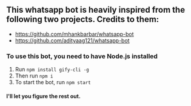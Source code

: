 ## This whatsapp bot is heavily inspired from the following two projects. Credits to them:
- https://github.com/mhankbarbar/whatsapp-bot
- https://github.com/adityaag121/whatsapp-bot

### To use this bot, you need to have Node.js installed
1. Run ```npm install gify-cli -g```
2. Then run ```npm i```
3. To start the bot, run ```npm start```

#### I'll let you figure the rest out.
